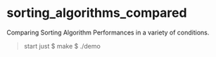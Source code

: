 # sorting_algorithms_compared
Comparing Sorting Algorithm Performances in a variety of conditions.
> start just
        $ make
		$ ./demo

